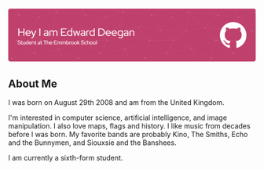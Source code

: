 ![Header](./github-header-image.png)

## About Me

I was born on August 29th 2008 and am from the United Kingdom.

I'm interested in computer science, artificial intelligence, and image manipulation. I also love maps, flags and history.
I like music from decades before I was born. My favorite bands are probably Kino, The Smiths, Echo and the Bunnymen, and Siouxsie and the Banshees.

I am currently a sixth-form student.

<!---
Marvelis08/Marvelis08 is a ✨ special ✨ repository because its `README.md` (this file) appears on your GitHub profile.
You can click the Preview link to take a look at your changes.
--->
